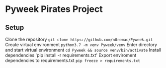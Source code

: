# Pyweek Pirates Project

## Setup
Clone the repository
`git clone https://github.com/n0remac/Pyweek.git`
Create virtual environment
`python3.7 -m venv Pyweek/venv`
Enter directory and start virtual environment
`cd Pyweek && source venv/bin/activate`
Install dependencies
'pip install -r requirements.txt'
Export enviroment dependencies to requirements.txt
`pip freeze > requirements.txt`
